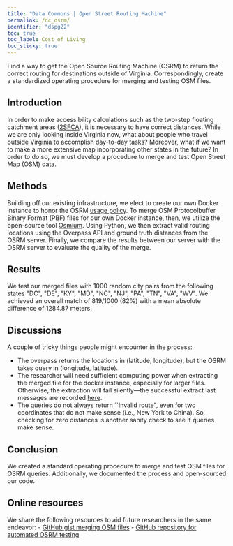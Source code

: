 ```yaml
---
title: "Data Commons | Open Street Routing Machine"
permalink: /dc_osrm/
identifier: "dspg22" 
toc: true
toc_label: Cost of Living
toc_sticky: true
---
```


Find a way to get the Open Source Routing Machine (OSRM) to return the correct routing for destinations outside of Virginia. Correspondingly, create a standardized operating procedure for merging and testing OSM files.

## Introduction

In order to make accessibility calculations such as the two-step floating catchment areas  ([2SFCA](https://en.wikipedia.org/wiki/Two-step_floating_catchment_area_method)), it is necessary to have correct distances. While we are only looking inside Virginia now, what about people who travel outside Virginia to accomplish day-to-day tasks? Moreover, what if we want to make a more extensive map incorporating other states in the future? In order to do so, we must develop a procedure to merge and test Open Street Map (OSM) data.

## Methods
Building off our existing infrastructure, we elect to create our own Docker instance to honor the OSRM [usage policy](https://github.com/Project-OSRM/osrm-backend/wiki/Api-usage-policy). To merge OSM Protocolbuffer Binary Format (PBF) files for our own Docker instance, then, we utilize the open-source tool [Osmium](https://osmcode.org/osmium-tool/). Using Python, we then extract valid routing locations using the Overpass API and ground truth distances from the OSRM server. Finally, we compare the results between our server with the OSRM server to evaluate the quality of the merge.

## Results
We test our merged files with 1000 random city pairs from the following states "DC", "DE", "KY", "MD", "NC", "NJ", "PA", "TN", "VA", "WV". We achieved an overall match of 819/1000 (82\%) with a mean absolute difference of 1284.87 meters.

## Discussions
A couple of tricky things people might encounter in the process:
  - The overpass returns the locations in (latitude, longitude), but the OSRM takes query in (longitude, latitude). 
  - The researcher will need sufficient computing power when extracting the merged file for the docker instance, especially for larger files. Otherwise, the extraction will fail silently—the successful extract last messages are recorded [here](https://gist.github.com/yaoeh/859cefaea7b61046d084ead1b3d104a1).
  - The queries do not always return ``Invalid route", even for two coordinates that do not make sense (i.e., New York to China). So, checking for zero distances is another sanity check to see if queries make sense.

## Conclusion
We created a standard operating procedure to merge and test OSM files for OSRM queries. Additionally, we documented the process and open-sourced our code.

## Online resources
We share the following resources to aid future researchers in the same endeavor: 
    - [GitHub gist merging OSM files](https://gist.github.com/yaoeh/859cefaea7b61046d084ead1b3d104a1)
    - [GitHub repository for automated OSRM testing](https://github.com/yaoeh/dspg22_osm-tester)
